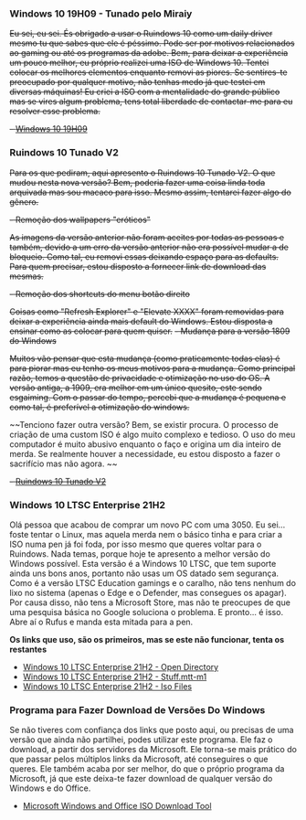 

### Windows 10 19H09 - Tunado pelo Miraiy

~~Eu sei, eu sei. És obrigado a usar o Ruindows 10 como um daily driver mesmo tu que sabes que ele é péssimo. Pode ser por motivos relacionados ao gaming ou até os programas da adobe. Bem, para deixar a experiência um pouco melhor, eu próprio realizei uma ISO de Windows 10. Tentei colocar os melhores elementos enquanto removi as piores. Se sentires-te preocupado por qualquer motivo, não tenhas medo já que testei em diversas máquinas! Eu criei a ISO com a mentalidade do grande público mas se vires algum problema, tens total liberdade de contactar-me para eu resolver esse problema.~~

~~- [Windows 10 19H09](https://mega.nz/folder/zXpWEZjS#SswfJZbhlx_47Z6UuYgmTg)~~

### Ruindows 10 Tunado V2

~~Para os que pediram, aqui apresento o Ruindows 10 Tunado V2. O que mudou nesta nova versão? Bem, poderia fazer uma coisa linda toda arquivada mas sou macaco para isso. Mesmo assim, tentarei fazer algo do gênero.~~

~~- Remoção dos wallpapers "eróticos"~~

~~As imagens da versão anterior não foram aceites por todas as pessoas e também, devido a um erro da versão anterior não era possível mudar a de bloqueio. Como tal, eu removi essas deixando espaço para as defaults. Para quem precisar, estou disposto a fornecer link de download das mesmas.~~

~~- Remoção dos shortcuts do menu botão direito~~

~~Coisas como "Refresh Explorer" e "Elevate XXXX" foram removidas para deixar a experiência ainda mais default do Windows. Estou disposta a ensinar como as colocar para quem quiser.~~
~~- Mudança para a versão 1809 do Windows~~

~~Muitos vão pensar que esta mudança (como praticamente todas elas) é para piorar mas eu tenho os meus motivos para a mudança. Como principal razão, temos a questão de privacidade e otimização no uso do OS. A versão antiga, a 1909, era melhor em um único quesito, este sendo esgaiming. Com o passar do tempo, percebi que a mudança é pequena e como tal, é preferível a otimização do windows.~~

~~Tenciono fazer outra versão? Bem, se existir procura. O processo de criação de uma custom ISO é algo muito complexo e tedioso. O uso do meu computador é muito abusivo enquanto o faço e origina um dia inteiro de merda. Se realmente houver a necessidade, eu estou disposto a fazer o sacrifício mas não agora. ~~

~~- [Ruindows 10 Tunado V2](https://mega.nz/#F!TChmEQDT!iV9l15O6fEGw0k6GDpurZA)~~

### Windows 10 LTSC Enterprise 21H2

Olá pessoa que acabou de comprar um novo PC com uma 3050. Eu sei… foste tentar o Linux, mas aquela merda nem o básico tinha e para criar a ISO numa pen já foi foda, por isso mesmo que queres voltar para o Ruindows. Nada temas, porque hoje te apresento a melhor versão do Windows possível. Esta versão é a Windows 10 LTSC, que tem suporte ainda uns bons anos, portanto não usas um OS datado sem segurança. Como é a versão LTSC Education gamings e o caralho, não tens nenhum do lixo no sistema (apenas o Edge e o Defender, mas consegues os apagar). Por causa disso, não tens a Microsoft Store, mas não te preocupes de que uma pesquisa básica no Google soluciona o problema. E pronto... é isso. Abre aí o Rufus e manda esta mitada para a pen.

**Os links que uso, são os primeiros, mas se este não funcionar, tenta os restantes**

- [Windows 10 LTSC Enterprise 21H2 - Open Directory](https://opendirectory.luzea.de/luzea/Windows_10_Enterprise_LTSC_2021/)
- [Windows 10 LTSC Enterprise 21H2 - Stuff.mtt-m1](https://stuff.mtt-m1.workers.dev/Windows%2010/Windows%2010%20Enterprise%20LTSC%202021/19044.1288_Enterprise_2021_LTSC/)
- [Windows 10 LTSC Enterprise 21H2 - Iso Files](https://isofiles.bd581e55.workers.dev/Windows%2010/Windows%2010%20Enterprise%20LTSC%202021/19044.1288_Enterprise_2021_LTSC/)

### Programa para Fazer Download de Versões Do Windows

Se não tiveres com confiança dos links que posto aqui, ou precisas de uma versão que ainda não partilhei, podes utilizar este programa. Ele faz o download, a partir dos servidores da Microsoft. Ele torna-se mais prático do que passar pelos múltiplos links da Microsoft, até conseguires o que queres. Ele também acaba por ser melhor, do que o próprio programa da Microsoft, já que este deixa-te fazer download de qualquer versão do Windows e do Office.

- [Microsoft Windows and Office ISO Download Tool](https://www.heidoc.net/joomla/technology-science/microsoft/67-microsoft-windows-and-office-iso-download-tool)
